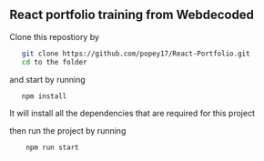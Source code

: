## React portfolio training from Webdecoded

Clone this repostiory by 

 ```sh
    git clone https://github.com/popey17/React-Portfolio.git
    cd to the folder
  ```

and start by running

 ```sh
    npm install
  ```

It will install all the dependencies that are required for this project

then run the project by running 

```sh
    npm run start
  ```


